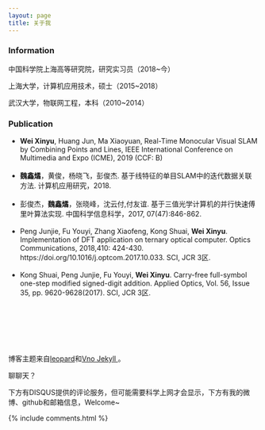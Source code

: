 ```yaml
---
layout: page
title: 关于我
---
```


<h3> <strong>Information</strong> </h3>
<p>
中国科学院上海高等研究院，研究实习员（2018~今）
<p>
上海大学，计算机应用技术，硕士（2015~2018）
<p>
武汉大学，物联网工程，本科（2010~2014）

<p>
<p>

<h3> <strong>Publication</strong> </h3>

<ul><li>
<strong>Wei Xinyu</strong>, Huang Jun, Ma Xiaoyuan, Real-Time Monocular Visual SLAM by Combining Points and Lines, IEEE International Conference on Multimedia and Expo (ICME), 2019 (CCF: B)
</li>
<br>
<li>
<strong>魏鑫燏</strong>，黄俊，杨晓飞，彭俊杰. 基于线特征的单目SLAM中的迭代数据关联方法. 计算机应用研究，2018.
</li>
<br>
<li>
彭俊杰，<strong>魏鑫燏</strong>，张晓峰，沈云付,付友谊. 基于三值光学计算机的并行快速傅里叶算法实现. 中国科学信息科学，2017, 07(47):846-862.
</li>
<br>
<li>
Peng Junjie, Fu Youyi, Zhang Xiaofeng, Kong Shuai, <strong>Wei Xinyu</strong>. Implementation of DFT application on ternary optical computer. Optics Communications, 2018,410: 424-430. https://doi.org/10.1016/j.optcom.2017.10.033. SCI, JCR 3区.
</li>
<br>
<li>
Kong Shuai, Peng Junjie, Fu Youyi, <strong>Wei Xinyu</strong>. Carry-free full-symbol one-step modified signed-digit addition. Applied Optics, Vol. 56, Issue 35, pp. 9620-9628(2017). SCI, JCR 3区.
</li></ul>


<br>
<br>
<br>
<br>
<br>
<p>
博客主题来自<a href="http://baixin.io/">leopard</a>和<a href="https://onevcat.com/">Vno Jekyll </a>。

<p>
聊聊天？
<p>
下方有DISQUS提供的评论服务，但可能需要科学上网才会显示，下方有我的微博、github和邮箱信息，Welcome~
<p>
{% include comments.html %}
